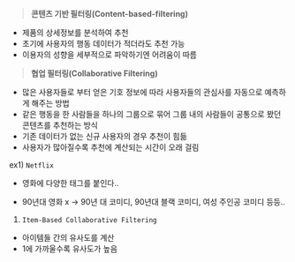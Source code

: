 > **콘텐츠 기반 필터링(Content-based-filtering)**

- 제품의 상세정보를 분석하여 추천
- 초기에 사용자의 행동 데이터가 적더라도 추천 가능
- 이용자의 성향을 세부적으로 파악하기엔 어려움이 따름



> **협업 필터링(Collaborative Filtering)**

- 많은 사용자들로 부터 얻은 기호 정보에 따라 사용자들의 관심사를 자동으로 예측하게 해주는 방법
- 같은 행동을 한 사람들을 하나의 그룹으로 묶어 그룹 내의 사람들이 공통으로 봤던 콘텐츠를 추천하는 방식
- 기존 데이터가 없는 신규 사용자의 경우 추천이 힘듦
- 사용자가 많아질수록 추천에 계산되는 시간이 오래 걸림

ex1) `Netflix` 

- 영화에 다양한 태그를 붙인다..

- 90년대 영화 x -> 90년 대 코미디, 90년대 블랙 코미디, 여성 주인공 코미디 등등..

1) `Item-Based Collaborative Filtering`

- 아이템들 간의 유사도를 계산
- 1에 가까울수록 유사도가 높음